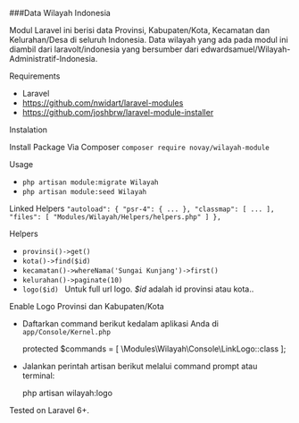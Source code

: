 ###Data Wilayah Indonesia

Modul Laravel ini berisi data Provinsi, Kabupaten/Kota, Kecamatan dan Kelurahan/Desa di seluruh Indonesia. 
Data wilayah yang ada pada modul ini diambil dari laravolt/indonesia yang bersumber dari edwardsamuel/Wilayah-Administratif-Indonesia.


Requirements
- Laravel
- https://github.com/nwidart/laravel-modules
- https://github.com/joshbrw/laravel-module-installer

Instalation

Install Package Via Composer
`composer require novay/wilayah-module`


Usage

- `php artisan module:migrate Wilayah`
- `php artisan module:seed Wilayah`

Linked Helpers
`
"autoload": {
	"psr-4": {
            ...
        },
        "classmap": [
            ...
        ], 
        "files": [
            "Modules/Wilayah/Helpers/helpers.php"
	]
},
`

Helpers

- `provinsi()->get()`
- `kota()->find($id)`
- `kecamatan()->whereNama('Sungai Kunjang')->first()`
- `kelurahan()->paginate(10)`
- `logo($id) ` Untuk full url logo. *$id* adalah id provinsi atau kota..


Enable Logo Provinsi dan Kabupaten/Kota

- Daftarkan command berikut kedalam aplikasi Anda di `app/Console/Kernel.php`
	
	protected $commands = [
	    \Modules\Wilayah\Console\LinkLogo::class
	];

- Jalankan perintah artisan berikut melalui command prompt atau terminal:

	php artisan wilayah:logo


Tested on Laravel 6+.
